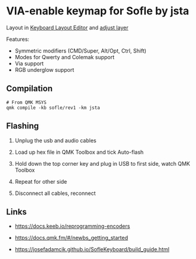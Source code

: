# VIA-enable keymap for Sofle by jsta

Layout in [Keyboard Layout Editor](http://www.keyboard-layout-editor.com/#/gists/76efb423a46cbbea75465cb468eef7ff) and [adjust layer](http://www.keyboard-layout-editor.com/#/gists/4bcf66f922cfd54da20ba04905d56bd4)


Features:

- Symmetric modifiers (CMD/Super, Alt/Opt, Ctrl, Shift)
- Modes for Qwerty and Colemak support
- Via support
- RGB underglow support

## Compilation

```shell
# From QMK MSYS
qmk compile -kb sofle/rev1 -km jsta
```

## Flashing

1. Unplug the usb and audio cables

2. Load up hex file in QMK Toolbox and tick Auto-flash

3. Hold down the top corner key and plug in USB to first side, watch QMK Toolbox

4. Repeat for other side

5. Disconnect all cables, reconnect

## Links

* https://docs.keeb.io/reprogramming-encoders

* https://docs.qmk.fm/#/newbs_getting_started

* https://josefadamcik.github.io/SofleKeyboard/build_guide.html

